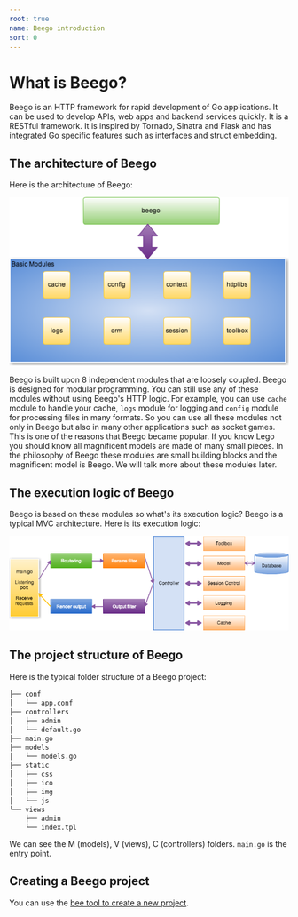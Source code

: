 ```yaml
---
root: true
name: Beego introduction
sort: 0
---
```


# What is Beego?

Beego is an HTTP framework for rapid development of Go applications. It can be used to develop APIs, web apps and backend services quickly. It is a RESTful framework.  It is inspired by Tornado, Sinatra and Flask and has integrated Go specific features such as interfaces and struct embedding.

## The architecture of Beego

Here is the architecture of Beego:

![](../images/architecture.png)

Beego is built upon 8 independent modules that are loosely coupled. Beego is designed for modular programming. You can still use any of these modules without using Beego's HTTP logic. For example, you can use `cache` module to handle your cache, `logs` module for logging and `config` module for processing files in many formats. So you can use all these modules not only in Beego but also in many other applications such as socket games. This is one of the reasons that Beego became popular. If you know Lego you should know all magnificent models are made of many small pieces. In the philosophy of Beego these modules are small building blocks and the magnificent model is Beego. We will talk more about these modules later.

## The execution logic of Beego

Beego is based on these modules so what's its execution logic? Beego is
a typical MVC architecture. Here is its execution logic:

![](../images/flow.png)

## The project structure of Beego

Here is the typical folder structure of a Beego project:

```
├── conf
│   └── app.conf
├── controllers
│   ├── admin
│   └── default.go
├── main.go
├── models
│   └── models.go
├── static
│   ├── css
│   ├── ico
│   ├── img
│   └── js
└── views
    ├── admin
    └── index.tpl
```

We can see the M (models), V (views), C (controllers) folders. `main.go` is the entry point.

## Creating a Beego project

You can use the [bee tool to create a new project](../install/bee.md).
